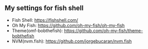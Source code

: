 ## My settings for fish shell

- Fish Shell: https://fishshell.com/
- Oh My Fish: https://github.com/oh-my-fish/oh-my-fish
- Theme(omf-bobthefish): https://github.com/oh-my-fish/theme-bobthefish
- NVM(nvm.fish): https://github.com/jorgebucaran/nvm.fish
